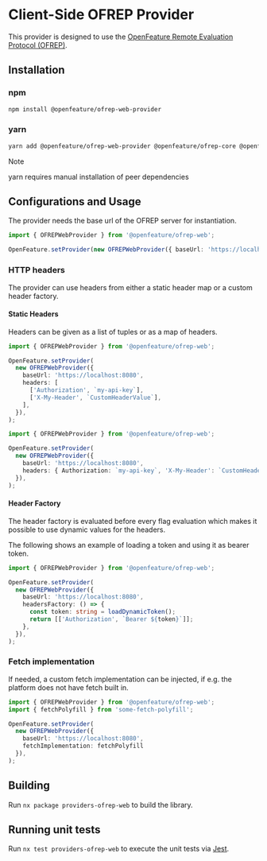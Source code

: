 # Client-Side OFREP Provider

This provider is designed to use the [OpenFeature Remote Evaluation Protocol (OFREP)](https://openfeature.dev/specification/appendix-c).

## Installation

### npm

```sh
npm install @openfeature/ofrep-web-provider
```

### yarn

```sh
yarn add @openfeature/ofrep-web-provider @openfeature/ofrep-core @openfeature/web-sdk
```

> [!NOTE]
> yarn requires manual installation of peer dependencies

## Configurations and Usage

The provider needs the base url of the OFREP server for instantiation.

```ts
import { OFREPWebProvider } from '@openfeature/ofrep-web';

OpenFeature.setProvider(new OFREPWebProvider({ baseUrl: 'https://localhost:8080', pollInterval: 60000 }));
```

### HTTP headers

The provider can use headers from either a static header map or a custom header factory.

#### Static Headers

Headers can be given as a list of tuples or as a map of headers.

```ts
import { OFREPWebProvider } from '@openfeature/ofrep-web';

OpenFeature.setProvider(
  new OFREPWebProvider({
    baseUrl: 'https://localhost:8080',
    headers: [
      ['Authorization', `my-api-key`],
      ['X-My-Header', `CustomHeaderValue`],
    ],
  }),
);
```

```ts
import { OFREPWebProvider } from '@openfeature/ofrep-web';

OpenFeature.setProvider(
  new OFREPWebProvider({
    baseUrl: 'https://localhost:8080',
    headers: { Authorization: `my-api-key`, 'X-My-Header': `CustomHeaderValue` },
  }),
);
```

#### Header Factory

The header factory is evaluated before every flag evaluation which makes it possible to use dynamic values for the headers.

The following shows an example of loading a token and using it as bearer token.

```ts
import { OFREPWebProvider } from '@openfeature/ofrep-web';

OpenFeature.setProvider(
  new OFREPWebProvider({
    baseUrl: 'https://localhost:8080',
    headersFactory: () => {
      const token: string = loadDynamicToken();
      return [['Authorization', `Bearer ${token}`]];
    },
  }),
);
```

### Fetch implementation

If needed, a custom fetch implementation can be injected, if e.g. the platform does not have fetch built in.

```ts
import { OFREPWebProvider } from '@openfeature/ofrep-web';
import { fetchPolyfill } from 'some-fetch-polyfill';

OpenFeature.setProvider(
  new OFREPWebProvider({
    baseUrl: 'https://localhost:8080',
    fetchImplementation: fetchPolyfill
  }),
);
```

## Building

Run `nx package providers-ofrep-web` to build the library.

## Running unit tests

Run `nx test providers-ofrep-web` to execute the unit tests via [Jest](https://jestjs.io).
